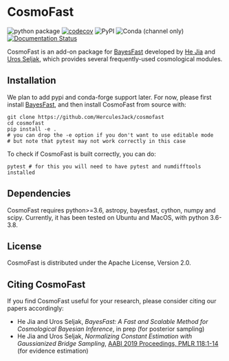 # CosmoFast

![python package](https://github.com/HerculesJack/cosmofast/workflows/python%20package/badge.svg)
[![codecov](https://codecov.io/gh/HerculesJack/cosmofast/branch/master/graph/badge.svg)](https://codecov.io/gh/HerculesJack/cosmofast)
![PyPI](https://img.shields.io/pypi/v/cosmofast)
![Conda (channel only)](https://img.shields.io/conda/vn/conda-forge/cosmofast)
[![Documentation Status](https://readthedocs.org/projects/cosmofast/badge/?version=latest)](https://cosmofast.readthedocs.io/en/latest/?badge=latest)

CosmoFast is an add-on package for
[BayesFast](https://github.com/HerculesJack/bayesfast)
developed by [He Jia](http://hejia.io) and 
[Uros Seljak](https://physics.berkeley.edu/people/faculty/uros-seljak),
which provides several frequently-used cosmological modules.

## Installation

We plan to add pypi and conda-forge support later. For now, please first install
[BayesFast](https://github.com/HerculesJack/bayesfast),
and then install CosmoFast from source with:

```
git clone https://github.com/HerculesJack/cosmofast
cd cosmofast
pip install -e .
# you can drop the -e option if you don't want to use editable mode
# but note that pytest may not work correctly in this case
```

To check if CosmoFast is built correctly, you can do:

```
pytest # for this you will need to have pytest and numdifftools installed
```

## Dependencies

CosmoFast requires python>=3.6, astropy, bayesfast, cython, numpy and scipy.
Currently, it has been tested on Ubuntu and MacOS, with python 3.6-3.8.

## License

CosmoFast is distributed under the Apache License, Version 2.0.

## Citing CosmoFast

If you find CosmoFast useful for your research,
please consider citing our papers accordingly:

* He Jia and Uros Seljak,
*BayesFast: A Fast and Scalable Method for Cosmological Bayesian Inference*,
in prep (for posterior sampling)
* He Jia and Uros Seljak,
*Normalizing Constant Estimation with Gaussianized Bridge Sampling*,
[AABI 2019 Proceedings, PMLR 118:1-14](http://proceedings.mlr.press/v118/jia20a.html)
(for evidence estimation)
